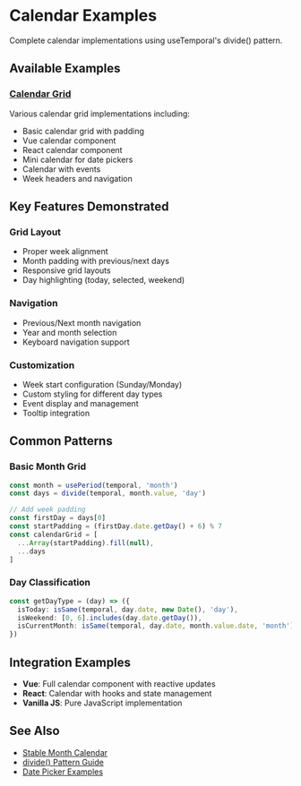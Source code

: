 # Calendar Examples

Complete calendar implementations using useTemporal's divide() pattern.

## Available Examples

### [Calendar Grid](/examples/calendars/calendar-grid)
Various calendar grid implementations including:
- Basic calendar grid with padding
- Vue calendar component
- React calendar component
- Mini calendar for date pickers
- Calendar with events
- Week headers and navigation

## Key Features Demonstrated

### Grid Layout
- Proper week alignment
- Month padding with previous/next days
- Responsive grid layouts
- Day highlighting (today, selected, weekend)

### Navigation
- Previous/Next month navigation
- Year and month selection
- Keyboard navigation support

### Customization
- Week start configuration (Sunday/Monday)
- Custom styling for different day types
- Event display and management
- Tooltip integration

## Common Patterns

### Basic Month Grid
```typescript
const month = usePeriod(temporal, 'month')
const days = divide(temporal, month.value, 'day')

// Add week padding
const firstDay = days[0]
const startPadding = (firstDay.date.getDay() + 6) % 7
const calendarGrid = [
  ...Array(startPadding).fill(null),
  ...days
]
```

### Day Classification
```typescript
const getDayType = (day) => ({
  isToday: isSame(temporal, day.date, new Date(), 'day'),
  isWeekend: [0, 6].includes(day.date.getDay()),
  isCurrentMonth: isSame(temporal, day.date, month.value.date, 'month')
})
```

## Integration Examples

- **Vue**: Full calendar component with reactive updates
- **React**: Calendar with hooks and state management
- **Vanilla JS**: Pure JavaScript implementation

## See Also

- [Stable Month Calendar](/examples/stable-month-calendar)
- [divide() Pattern Guide](/guide/divide-pattern)
- [Date Picker Examples](/examples/frameworks/vue-integration#date-picker-component)